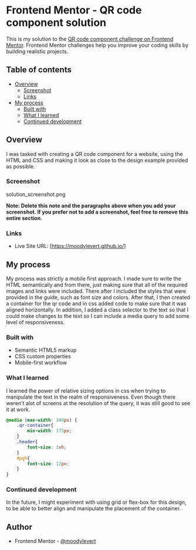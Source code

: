 # Frontend Mentor - QR code component solution

This is my solution to the [QR code component challenge on Frontend Mentor](https://www.frontendmentor.io/challenges/qr-code-component-iux_sIO_H). Frontend Mentor challenges help you improve your coding skills by building realistic projects. 

## Table of contents

- [Overview](#overview)
  - [Screenshot](#screenshot)
  - [Links](#links)
- [My process](#my-process)
  - [Built with](#built-with)
  - [What I learned](#what-i-learned)
  - [Continued development](#continued-development)

## Overview

I was tasked with creating a QR code component for a website, using the HTML and CSS and making it look as close to the design example provided as possible. 

### Screenshot

solution_screenshot.png

**Note: Delete this note and the paragraphs above when you add your screenshot. If you prefer not to add a screenshot, feel free to remove this entire section.**

### Links

- Live Site URL: [https://moodylevert.github.io/]

## My process

My process was strictly a mobile first approach. I made sure to write the HTML semantically and from there, just making sure that all of the required images and links were included. There after I included the styles that were provided in the guide, such as font size and colors. After that, I then created a container for the qr code and in css added code to make sure that it was aligned horizontally. In addition, I added a class selector to the text so that I could make changes to the text so I can include a media query to add some level of responsiveness. 


### Built with

- Semantic HTML5 markup
- CSS custom properties
- Mobile-first workflow

### What I learned

I learned the power of relative sizing options in css when trying to manipulate the text in the realm of responsiveness. Even though there weren't alot of screens at the resolution of the query, it was still good to see it at work. 

```css
@media (max-width: 340px) {
    .qr-container{
        min-width: 175px;    
    }
    .header{
        font-size: 1vh;
    }
    #pgh{
        font-size: 12px;
    }
}
```

### Continued development

In the future, I might experiment with using grid or flex-box for this design, to be able to better align and manipulate the placement of the container. 

## Author

- Frontend Mentor - [@moodylevert](https://www.frontendmentor.io/profile/moodylevert)


